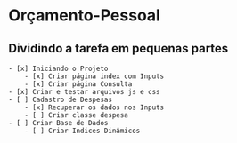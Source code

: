 # Orçamento-Pessoal

## Dividindo a tarefa em pequenas partes 
    - [x] Iniciando o Projeto 
        - [x] Criar página index com Inputs
        - [x] Criar página Consulta
    - [x] Criar e testar arquivos js e css
    - [ ] Cadastro de Despesas 
        - [x] Recuperar os dados nos Inputs
        - [ ] Criar classe despesa 
    - [ ] Criar Base de Dados
        - [ ] Criar Indices Dinâmicos      